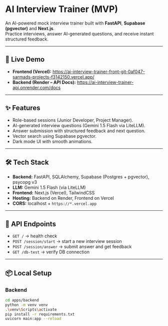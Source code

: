# AI Interview Trainer (MVP)

An AI-powered mock interview trainer built with **FastAPI**, **Supabase (pgvector)** and **Next.js**.  
Practice interviews, answer AI-generated questions, and receive instant structured feedback.

---

## 🚀 Live Demo
- **Frontend (Vercel):** https://ai-interview-trainer-front-git-0af047-sarmads-projects-f3142150.vercel.app/
- **Backend (Render – API Docs):** https://ai-interview-trainer-api.onrender.com/docs

---

## ✨ Features
- Role-based sessions (Junior Developer, Project Manager).
- AI-generated interview questions (Gemini 1.5 Flash via LiteLLM).
- Answer submission with structured feedback and next question.
- Vector search using Supabase pgvector.
- Dark mode UI with smooth animations.

---

## 🛠️ Tech Stack
- **Backend:** FastAPI, SQLAlchemy, Supabase (Postgres + pgvector), psycopg v3  
- **LLM:** Gemini 1.5 Flash (via LiteLLM)  
- **Frontend:** Next.js (Vercel), TailwindCSS  
- **Hosting:** Backend on Render, Frontend on Vercel  
- **CORS:** localhost + `https://*.vercel.app`

---

## 🔌 API Endpoints
- `GET /` → health check  
- `POST /session/start` → start a new interview session  
- `POST /session/answer` → submit answer and get feedback  
- `GET /db-test` → verify DB connection  

---

## 📦 Local Setup

### Backend
```bash
cd apps/backend
python -m venv venv
.\venv\Scripts\activate
pip install -r requirements.txt
uvicorn main:app --reload
